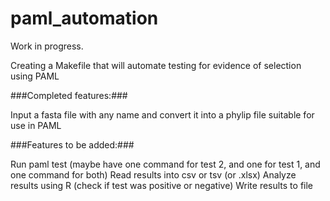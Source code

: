 paml_automation
===============

Work in progress.

Creating a Makefile that will automate testing for evidence of selection using PAML

###Completed features:###

Input a fasta file with any name and convert it into a phylip file suitable for use in PAML

###Features to be added:###

Run paml test (maybe have one command for test 2, and one for test 1, and one command for both)
Read results into csv or tsv (or .xlsx)
Analyze results using R (check if test was positive or negative)
Write results to file
